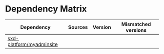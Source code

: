 # Dependency Matrix

Dependency | Sources | Version | Mismatched versions
---------- | ------- | ------- | -------------------
[sxd-platform/myadminsite](https://github.com/sxd-platform/myadminsite) |  | []() | 
